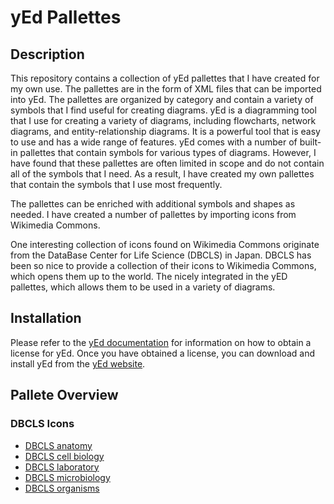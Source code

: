 # yEd Pallettes
## Description
This repository contains a collection of yEd pallettes that I have created for my own use. The pallettes are in the form of XML files that can be imported into yEd. The pallettes are organized by category and contain a variety of symbols that I find useful for creating diagrams.
yEd is a diagramming tool that I use for creating a variety of diagrams, including flowcharts, network diagrams, and entity-relationship diagrams. It is a powerful tool that is easy to use and has a wide range of features.
yEd comes with a number of built-in pallettes that contain symbols for various types of diagrams. However, I have found that these pallettes are often limited in scope and do not contain all of the symbols that I need. As a result, I have created my own pallettes that contain the symbols that I use most frequently.

The pallettes can be enriched with additional symbols and shapes as needed. I have created a number of pallettes by importing icons from Wikimedia Commons. 

One interesting collection of icons found on Wikimedia Commons originate from the DataBase Center for Life Science (DBCLS) in Japan. DBCLS has been so nice to provide a collection of their icons to Wikimedia Commons, which opens them up to the world. 
The nicely integrated in the yED pallettes, which allows them to be used in a variety of diagrams. 

## Installation
Please refer to the [yEd documentation](https://yed.yworks.com/support/qa/faq/obtain-license.html) for information on how to obtain a license for yEd. Once you have obtained a license, you can download and install yEd from the [yEd website](https://www.yworks.com/products/yed/download).

## Pallete Overview
### DBCLS Icons
* [DBCLS anatomy](DBCLS%20anatomy.graphml)
* [DBCLS cell biology](DBCLS%20cell%20biology.graphml)
* [DBCLS laboratory](DBCLS%20laboratory.graphml)
* [DBCLS microbiology](DBCLS%20microbiology.graphml)
* [DBCLS organisms](DBCLS%20organisms.graphml)
